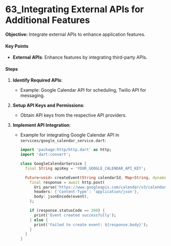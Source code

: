 # 63_Integrating External APIs for Additional Features

**Objective:** Integrate external APIs to enhance application features.

#### Key Points

- **External APIs**: Enhance features by integrating third-party APIs.

#### Steps

1. **Identify Required APIs**:
   - Example: Google Calendar API for scheduling, Twilio API for messaging.

2. **Setup API Keys and Permissions**:
   - Obtain API keys from the respective API providers.

3. **Implement API Integration**:
   - Example for integrating Google Calendar API in `services/google_calendar_service.dart`:

     ```dart
     import 'package:http/http.dart' as http;
     import 'dart:convert';

     class GoogleCalendarService {
       final String apiKey = 'YOUR_GOOGLE_CALENDAR_API_KEY';

       Future<void> createEvent(String calendarId, Map<String, dynamic> event) async {
         final response = await http.post(
           Uri.parse('https://www.googleapis.com/calendar/v3/calendars/$calendarId/events?key=$apiKey'),
           headers: {'Content-Type': 'application/json'},
           body: jsonEncode(event),
         );

         if (response.statusCode == 200) {
           print('Event created successfully');
         } else {
           print('Failed to create event: ${response.body}');
         }
       }
     }
     ```
